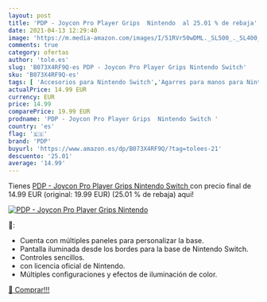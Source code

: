 ```yaml
---
layout: post
title: 'PDP - Joycon Pro Player Grips  Nintendo  al 25.01 % de rebaja'
date: 2021-04-13 12:29:40
image: 'https://m.media-amazon.com/images/I/51RVr50wDML._SL500_._SL400_.jpg'
comments: true
category: ofertas
author: 'tole.es'
slug: 'B073X4RF9Q-es PDP - Joycon Pro Player Grips Nintendo Switch'
sku: 'B073X4RF9Q-es'
tags: [ 'Accesorios para Nintendo Switch','Agarres para manos para Nintendo Switch','Hardware y juegos para Nintendo Switch','Videojuegos','nintendo','pdp', ]
actualPrice: 14.99 EUR
currency: EUR
price: 14.99
comparePrice: 19.99 EUR
prodname: 'PDP - Joycon Pro Player Grips  Nintendo Switch '
country: 'es'
flag: '🇪🇸'
brand: 'PDP'
buyurl: 'https://www.amazon.es/dp/B073X4RF9Q/?tag=tolees-21'
descuento: '25.01'
average: '14.99'
---
```


Tienes [PDP - Joycon Pro Player Grips  Nintendo Switch ](https://www.amazon.es/dp/B073X4RF9Q/?tag=tolees-21) con precio final de  14.99 EUR (original: 19.99 EUR) (25.01 %  de rebaja) aqui!

[![PDP - Joycon Pro Player Grips  Nintendo ](https://m.media-amazon.com/images/I/51RVr50wDML._SL500_._SL400_.jpg)](https://www.amazon.es/dp/B073X4RF9Q/?tag=tolees-21)

🔎:

- Cuenta con múltiples paneles para personalizar la base.
- Pantalla iluminada desde los bordes para la base de Nintendo Switch.
- Controles sencillos.
- con licencia oficial de Nintendo.
- Múltiples configuraciones y efectos de iluminación de color.

[🛒 Comprar!!!](https://www.amazon.es/dp/B073X4RF9Q/?tag=tolees-21)
